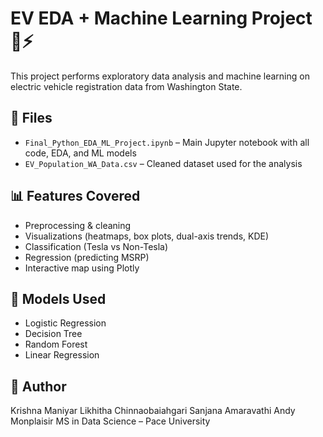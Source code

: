 # EV EDA + Machine Learning Project 🚗⚡

This project performs exploratory data analysis and machine learning on electric vehicle registration data from Washington State.

## 📁 Files
- `Final_Python_EDA_ML_Project.ipynb` – Main Jupyter notebook with all code, EDA, and ML models
- `EV_Population_WA_Data.csv` – Cleaned dataset used for the analysis

## 📊 Features Covered
- Preprocessing & cleaning
- Visualizations (heatmaps, box plots, dual-axis trends, KDE)
- Classification (Tesla vs Non-Tesla)
- Regression (predicting MSRP)
- Interactive map using Plotly

## 🧠 Models Used
- Logistic Regression
- Decision Tree
- Random Forest
- Linear Regression

## 📌 Author
Krishna Maniyar
Likhitha Chinnaobaiahgari
Sanjana Amaravathi
Andy Monplaisir
MS in Data Science – Pace University
